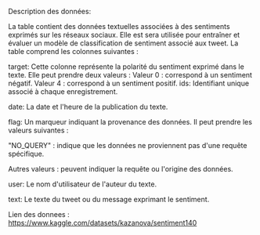 Description des données:

La table contient des données textuelles associées à des sentiments exprimés sur les réseaux sociaux. Elle est sera utilisée pour entraîner et évaluer un modèle de classification de sentiment associé aux tweet.
La table comprend les colonnes suivantes :

target: Cette colonne représente la polarité du sentiment exprimé dans le texte. Elle peut prendre deux valeurs :
   Valeur 0 : correspond à un sentiment négatif.
   Valeur 4 : correspond à un sentiment positif.
ids: Identifiant unique associé à chaque enregistrement.

date: La date et l'heure de la publication du texte.

flag: Un marqueur indiquant la provenance des données. Il peut prendre les valeurs suivantes :

"NO_QUERY" : indique que les données ne proviennent pas d'une requête spécifique.

Autres valeurs : peuvent indiquer la requête ou l'origine des données.

user: Le nom d'utilisateur de l'auteur du texte.

text: Le texte du tweet ou du message exprimant le sentiment.

Lien des donnees : https://www.kaggle.com/datasets/kazanova/sentiment140

